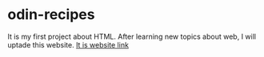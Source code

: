 # odin-recipes
It is my first project about HTML. After learning new topics about web, I will uptade this website.
<a href="https://github.com/HakoGG/odin-recipes/blob/main/index.html" target="_blank">It is website link </a>
